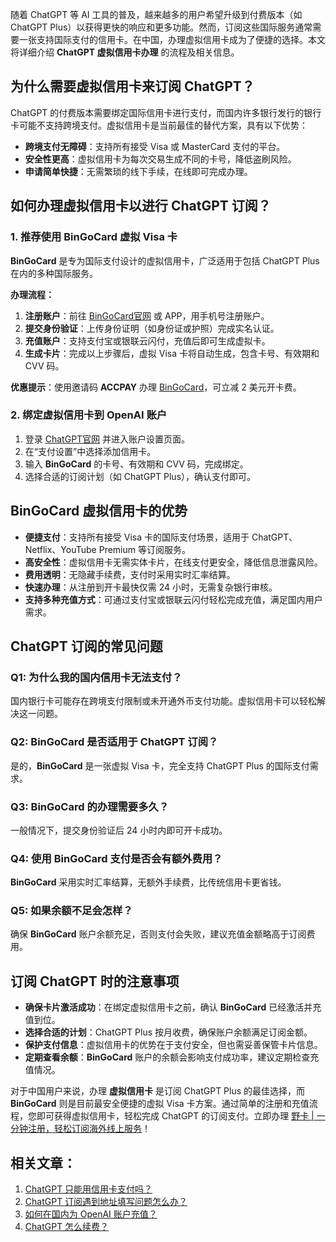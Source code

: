 随着 ChatGPT 等 AI 工具的普及，越来越多的用户希望升级到付费版本（如 ChatGPT Plus）以获得更快的响应和更多功能。然而，订阅这些国际服务通常需要一张支持国际支付的信用卡。在中国，办理虚拟信用卡成为了便捷的选择。本文将详细介绍 **ChatGPT 虚拟信用卡办理** 的流程及相关信息。

## 为什么需要虚拟信用卡来订阅 ChatGPT？

ChatGPT 的付费版本需要绑定国际信用卡进行支付，而国内许多银行发行的银行卡可能不支持跨境支付。虚拟信用卡是当前最佳的替代方案，具有以下优势：

- **跨境支付无障碍**：支持所有接受 Visa 或 MasterCard 支付的平台。
- **安全性更高**：虚拟信用卡为每次交易生成不同的卡号，降低盗刷风险。
- **申请简单快捷**：无需繁琐的线下手续，在线即可完成办理。

## 如何办理虚拟信用卡以进行 ChatGPT 订阅？

### 1. 推荐使用 **BinGoCard** 虚拟 Visa 卡

**BinGoCard** 是专为国际支付设计的虚拟信用卡，广泛适用于包括 ChatGPT Plus 在内的多种国际服务。

**办理流程：**

1. **注册账户**：前往 [BinGoCard官网](https://www.bebingocard.com/?aff=u) 或 APP，用手机号注册账户。
2. **提交身份验证**：上传身份证明（如身份证或护照）完成实名认证。
3. **充值账户**：支持支付宝或银联云闪付，充值后即可生成虚拟卡。
4. **生成卡片**：完成以上步骤后，虚拟 Visa 卡将自动生成，包含卡号、有效期和 CVV 码。

**优惠提示**：使用邀请码 **ACCPAY** 办理 [BinGoCard](https://www.bebingocard.com/?aff=u)，可立减 2 美元开卡费。

### 2. 绑定虚拟信用卡到 OpenAI 账户

1. 登录 [ChatGPT官网](https://chat.openai.com/) 并进入账户设置页面。
2. 在“支付设置”中选择添加信用卡。
3. 输入 **BinGoCard** 的卡号、有效期和 CVV 码，完成绑定。
4. 选择合适的订阅计划（如 ChatGPT Plus），确认支付即可。

## **BinGoCard 虚拟信用卡的优势**

- **便捷支付**：支持所有接受 Visa 卡的国际支付场景，适用于 ChatGPT、Netflix、YouTube Premium 等订阅服务。
- **高安全性**：虚拟信用卡无需实体卡片，在线支付更安全，降低信息泄露风险。
- **费用透明**：无隐藏手续费，支付时采用实时汇率结算。
- **快速办理**：从注册到开卡最快仅需 24 小时，无需复杂银行审核。
- **支持多种充值方式**：可通过支付宝或银联云闪付轻松完成充值，满足国内用户需求。

## ChatGPT 订阅的常见问题

### Q1: 为什么我的国内信用卡无法支付？

国内银行卡可能存在跨境支付限制或未开通外币支付功能。虚拟信用卡可以轻松解决这一问题。

### Q2: **BinGoCard** 是否适用于 ChatGPT 订阅？

是的，**BinGoCard** 是一张虚拟 Visa 卡，完全支持 ChatGPT Plus 的国际支付需求。

### Q3: **BinGoCard** 的办理需要多久？

一般情况下，提交身份验证后 24 小时内即可开卡成功。

### Q4: 使用 **BinGoCard** 支付是否会有额外费用？

**BinGoCard** 采用实时汇率结算，无额外手续费，比传统信用卡更省钱。

### Q5: 如果余额不足会怎样？

确保 **BinGoCard** 账户余额充足，否则支付会失败，建议充值金额略高于订阅费用。

## 订阅 ChatGPT 时的注意事项

- **确保卡片激活成功**：在绑定虚拟信用卡之前，确认 **BinGoCard** 已经激活并充值到位。
- **选择合适的计划**：ChatGPT Plus 按月收费，确保账户余额满足订阅金额。
- **保护支付信息**：虚拟信用卡的优势在于支付安全，但也需妥善保管卡片信息。
- **定期查看余额**：**BinGoCard** 账户的余额会影响支付成功率，建议定期检查充值情况。

对于中国用户来说，办理 **虚拟信用卡** 是订阅 ChatGPT Plus 的最佳选择，而 **BinGoCard** 则是目前最安全便捷的虚拟 Visa 卡方案。通过简单的注册和充值流程，您即可获得虚拟信用卡，轻松完成 ChatGPT 的订阅支付。立即办理 [野卡 | 一分钟注册，轻松订阅海外线上服务](https://bit.ly/bewildcard)！

## 相关文章：

1. [ChatGPT 只能用信用卡支付吗？](https://cantgpt.com/2024/11/19/chatgpt%e5%8f%aa%e8%83%bd%e7%94%a8%e4%bf%a1%e7%94%a8%e5%8d%a1%e6%94%af%e4%bb%98%e5%90%97%ef%bc%9f/)
2. [ChatGPT 订阅遇到地址填写问题怎么办？](https://cantgpt.com/2024/11/13/chatgpt-9/)
3. [如何在国内为 OpenAI 账户充值？](https://cantgpt.com/2024/11/14/openai/)
4. [ChatGPT 怎么续费？](https://cantgpt.com/2024/11/19/chatgpt%e6%80%8e%e4%b9%88%e7%bb%ad%e8%b4%b9%ef%bc%9f/)